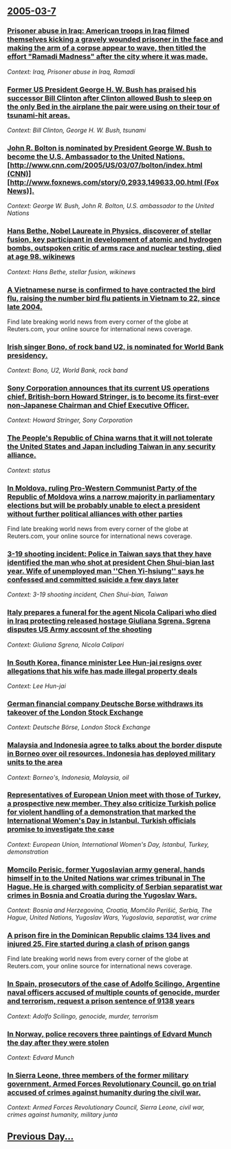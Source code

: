 ## [2005-03-7](/news/2005/03/7/index.md)

### [ Prisoner abuse in Iraq: American troops in Iraq filmed themselves kicking a gravely wounded prisoner in the face and making the arm of a corpse appear to wave, then titled the effort "Ramadi Madness" after the city where it was made. ](/news/2005/03/7/prisoner-abuse-in-iraq-american-troops-in-iraq-filmed-themselves-kicking-a-gravely-wounded-prisoner-in-the-face-and-making-the-arm-of-a-co.md)
_Context: Iraq, Prisoner abuse in Iraq, Ramadi_

### [ Former US President George H. W. Bush has praised his successor Bill Clinton after Clinton allowed Bush to sleep on the only Bed in the airplane the pair were using on their tour of tsunami-hit areas. ](/news/2005/03/7/former-us-president-george-h-w-bush-has-praised-his-successor-bill-clinton-after-clinton-allowed-bush-to-sleep-on-the-only-bed-in-the-air.md)
_Context: Bill Clinton, George H. W. Bush, tsunami_

### [ John R. Bolton is nominated by President George W. Bush to become the U.S. Ambassador to the United Nations. [http://www.cnn.com/2005/US/03/07/bolton/index.html (CNN)] [http://www.foxnews.com/story/0,2933,149633,00.html (Fox News)].](/news/2005/03/7/john-r-bolton-is-nominated-by-president-george-w-bush-to-become-the-u-s-ambassador-to-the-united-nations-http-www-cnn-com-2005-us-03.md)
_Context: George W. Bush, John R. Bolton, U.S. ambassador to the United Nations_

### [ Hans Bethe, Nobel Laureate in Physics, discoverer of stellar fusion, key participant in development of atomic and hydrogen bombs, outspoken critic of arms race and nuclear testing, died at age 98. wikinews ](/news/2005/03/7/hans-bethe-nobel-laureate-in-physics-discoverer-of-stellar-fusion-key-participant-in-development-of-atomic-and-hydrogen-bombs-outspoken.md)
_Context: Hans Bethe, stellar fusion, wikinews_

### [ A Vietnamese nurse is confirmed to have contracted the bird flu, raising the number bird flu patients in Vietnam to 22, since late 2004. ](/news/2005/03/7/a-vietnamese-nurse-is-confirmed-to-have-contracted-the-bird-flu-raising-the-number-bird-flu-patients-in-vietnam-to-22-since-late-2004.md)
Find late breaking world news from every corner of the globe at Reuters.com, your online source for international news coverage.

### [ Irish singer Bono, of rock band U2, is nominated for World Bank presidency. ](/news/2005/03/7/irish-singer-bono-of-rock-band-u2-is-nominated-for-world-bank-presidency.md)
_Context: Bono, U2, World Bank, rock band_

### [ Sony Corporation announces that its current US operations chief, British-born Howard Stringer, is to become its first-ever non-Japanese Chairman and Chief Executive Officer. ](/news/2005/03/7/sony-corporation-announces-that-its-current-us-operations-chief-british-born-howard-stringer-is-to-become-its-first-ever-non-japanese-cha.md)
_Context: Howard Stringer, Sony Corporation_

### [ The People's Republic of China warns that it will not tolerate the United States and Japan including Taiwan in any security alliance. ](/news/2005/03/7/the-people-s-republic-of-china-warns-that-it-will-not-tolerate-the-united-states-and-japan-including-taiwan-in-any-security-alliance.md)
_Context: status_

### [ In Moldova, ruling Pro-Western Communist Party of the Republic of Moldova wins a narrow majority in  parliamentary elections but will be probably unable to elect a president without further political alliances with other parties ](/news/2005/03/7/in-moldova-ruling-pro-western-communist-party-of-the-republic-of-moldova-wins-a-narrow-majority-in-parliamentary-elections-but-will-be-pr.md)
Find late breaking world news from every corner of the globe at Reuters.com, your online source for international news coverage.

### [ 3-19 shooting incident: Police in Taiwan says that they have identified the man who shot at president Chen Shui-bian last year. Wife of unemployed man ''Chen Yi-hsiung'' says he confessed and committed suicide a few days later ](/news/2005/03/7/3-19-shooting-incident-police-in-taiwan-says-that-they-have-identified-the-man-who-shot-at-president-chen-shui-bian-last-year-wife-of-une.md)
_Context: 3-19 shooting incident, Chen Shui-bian, Taiwan_

### [ Italy prepares a funeral for the agent Nicola Calipari who died in Iraq protecting released hostage Giuliana Sgrena. Sgrena disputes US Army account of the shooting ](/news/2005/03/7/italy-prepares-a-funeral-for-the-agent-nicola-calipari-who-died-in-iraq-protecting-released-hostage-giuliana-sgrena-sgrena-disputes-us-arm.md)
_Context: Giuliana Sgrena, Nicola Calipari_

### [ In South Korea, finance minister Lee Hun-jai resigns over allegations that his wife has made illegal property deals ](/news/2005/03/7/in-south-korea-finance-minister-lee-hun-jai-resigns-over-allegations-that-his-wife-has-made-illegal-property-deals.md)
_Context: Lee Hun-jai_

### [ German financial company Deutsche Borse withdraws its takeover of the London Stock Exchange ](/news/2005/03/7/german-financial-company-deutsche-baprse-withdraws-its-takeover-of-the-london-stock-exchange.md)
_Context: Deutsche Börse, London Stock Exchange_

### [ Malaysia and Indonesia agree to talks about the border dispute in Borneo over oil resources. Indonesia has deployed military units to the area ](/news/2005/03/7/malaysia-and-indonesia-agree-to-talks-about-the-border-dispute-in-borneo-over-oil-resources-indonesia-has-deployed-military-units-to-the-a.md)
_Context: Borneo's, Indonesia, Malaysia, oil_

### [ Representatives of European Union meet with those of Turkey, a prospective new member. They also criticize Turkish police for violent handling of a demonstration that marked the International Women's Day in Istanbul. Turkish officials promise to investigate the case ](/news/2005/03/7/representatives-of-european-union-meet-with-those-of-turkey-a-prospective-new-member-they-also-criticize-turkish-police-for-violent-handl.md)
_Context: European Union, International Women's Day, Istanbul, Turkey, demonstration_

### [ Momcilo Perisic, former Yugoslavian army general, hands himself in to the United Nations war crimes tribunal in The Hague. He is charged with complicity of Serbian separatist war crimes in Bosnia and Croatia during the Yugoslav Wars. ](/news/2005/03/7/momailo-peria-ia-former-yugoslavian-army-general-hands-himself-in-to-the-united-nations-war-crimes-tribunal-in-the-hague-he-is-charged.md)
_Context: Bosnia and Herzegovina, Croatia, Momčilo Perišić, Serbia, The Hague, United Nations, Yugoslav Wars, Yugoslavia, separatist, war crime_

### [ A prison fire in the Dominican Republic claims 134 lives and injured 25. Fire started during a clash of prison gangs ](/news/2005/03/7/a-prison-fire-in-the-dominican-republic-claims-134-lives-and-injured-25-fire-started-during-a-clash-of-prison-gangs.md)
Find late breaking world news from every corner of the globe at Reuters.com, your online source for international news coverage.

### [ In Spain, prosecutors of the case of Adolfo Scilingo, Argentine naval officers accused of multiple counts of genocide, murder and terrorism, request a prison sentence of 9138 years  ](/news/2005/03/7/in-spain-prosecutors-of-the-case-of-adolfo-scilingo-argentine-naval-officers-accused-of-multiple-counts-of-genocide-murder-and-terrorism.md)
_Context: Adolfo Scilingo, genocide, murder, terrorism_

### [ In Norway, police recovers three paintings of Edvard Munch the day after they were stolen ](/news/2005/03/7/in-norway-police-recovers-three-paintings-of-edvard-munch-the-day-after-they-were-stolen.md)
_Context: Edvard Munch_

### [ In Sierra Leone, three members of the former military government, Armed Forces Revolutionary Council, go on trial accused of crimes against humanity during the civil war. ](/news/2005/03/7/in-sierra-leone-three-members-of-the-former-military-government-armed-forces-revolutionary-council-go-on-trial-accused-of-crimes-against.md)
_Context: Armed Forces Revolutionary Council, Sierra Leone, civil war, crimes against humanity, military junta_

## [Previous Day...](/news/2005/03/6/index.md)

